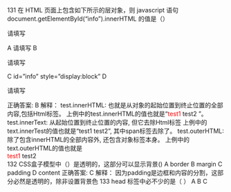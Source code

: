 131  在 HTML 页面上包含如下所示的层对象，则 javascript 语句 document.getElementById(“info”).innerHTML 的值是（）
        <div id=”info” style=”display:block”><p> 请填写 </p></div>
            A    请填写
            B    <p>请填写</p>
            C    id=”info” style=”display:block”
            D    <div id=”info” style=”display:block”><p>请填写</p></div>
        正确答案: B
        解释：
            test.innerHTML:
            也就是从对象的起始位置到终止位置的全部内容,包括Html标签。
            上例中的test.innerHTML的值也就是“<span style="color:red">test1</span> test2 ”。
            test.innerText: 
            从起始位置到终止位置的内容, 但它去除Html标签 
            上例中的text.innerTest的值也就是“test1 test2”, 其中span标签去除了。
            test.outerHTML:
            除了包含innerHTML的全部内容外, 还包含对象标签本身。
            上例中的text.outerHTML的值也就是<div id="test"><span style="color:red">test1</span> test2</div>
132  CSS盒子模型中（）是透明的，这部分可以显示背景()
            A    border
            B    margin
            C    padding
            D    content
        正确答案: C
        解释：
            因为padding是边框和内容的分割，这部分必然是透明的，除非设置背景色
133  head 标签中必不少的是（ ）
            A    <meta>
            B    <link>
            C    <title>
            D    <script>
        正确答案: C 
        解释：
            按照标准来说<title>是必须需要的标签，但是浏览器因为很多前端编码并不规范，所以在没有的情况下有时并不影响，或者是再删除<title>之后，只是加载之前的缓存界面；但是<meta>是编码说明，删去会有很大麻烦，但是理论上来说，你如果是按照该浏览器默认的编码方式的文档，则不会有错。
            所以仅仅是理论上来说，<title>是必要的。
134  从四个选项选出不同的一个。
            A    <nav>
            B    <footer>
            C    <meta>
            D    <canvas>
        正确答案: C
        解释：
                A选项<nav></nav>，位于<body></body>中。标签定义导航链接；
                B选项<footer></footer>,位于<body></body>中。标签定义文档或节的页脚；
                C选项<meta>, <meta> 元素可提供有关页面的元信息（meta-information），比如针对搜索引擎和更新频度的描述和关键词。 <meta> 标签位于文档的头部（<head></head>），不包含任何内容。<meta> 标签的属性定义了与文档相关联的名称/值对。
                D选项<canvas>。<canvas>位于<body></body> 中， 标签定义图形，比如图表和其他图像。
135 bootstrap中，一个元素需要在打印时隐藏，使用的类是
            A    visible-print-block
            B    visible-print-inline
            C    hidden-print
            D    print-hidden
        正确答案: C 
        解释：
            hidden-print:在浏览器端可见，打印时隐藏
136  下列不属于bootstrap3的标签是
            A    row
            B    row-fluid
            C    col-md-*
            D    form-group
        正确答案: B
        解释：
            应该是考2和3的差异性
            v3 沒有分 fluid 和 non-fluid ，所以移除了 .container-fluid 和 .row-fluid 兩個大框架容器，所有都是 fluid。
            例如做 nesting column 時，大的 grid 裡面某一塊要包小 grid ，v2.x 裡面一層得寫 .row-fluid，才能在小區塊內使用12欄 grid；但 v3 只要 .row > .row > .row…… 一層層包下去就行了。
137  能在1024的windows机器上显示8列而在肾6手机上显示12列的是
            A    col-md-8 col-xs-12
            B    col-lg-8 col-sm-12
            C    col-md-8 col-sm-12
            D    col-lg-8 col-xs-12
        正确答案: A 
        解释：
            col-md-8 col-xs-12

            - .col-xs- 超小屏幕 手机 <768px
            - .col-sm- 小屏幕 平板  >=768px
            - .col-md- 中等屏幕  >=992px
            - .col-lg- 大屏幕  >1200px
138  使用CSS来格式化网页，共有三种方式，以下哪一种不是：
            A    在HEAD中引用
            B    作为标记来引用
            C    在BODY中引用
            D    作为文件来引用
        正确答案: C
        解释：
            外链样式
            <link href="cc.css" type="text/css" rel="stylesheet" />
            行内样式
            <div style="border:solid 1px red;"></div>
            内链样式
            <style type="text/css">
            border:solid 1px red;
            </style>
            C是错误的，样式只能用于head 和行内还有文件调用
139  下面有关CSS sprites说法错误的是？
            A    允许你将一个页面涉及到的所有零星图片都包含到一张大图中去
            B    利用CSS的“background-image”，“background-repeat”，“background-position”的组合进行背景定位
            C    CSS Sprites虽然增加了总的图片的字节，但是很好地减少网页的http请求，从而大大的提高页面的性能
            D    CSS Sprites整理起来更为方便，同一个按钮不同状态的图片也不需要一个个切割出来并个别命名
        正确答案: C
        解释：
            CSS Sprites
            1.简介
            CSS Sprites在国内很多人叫css精灵，是一种网页图片应用处理方式。它允许将一个页面涉及到的所有零星图片都包含到一张大图中， 利用CSS的“background-image”，“background- repeat”，“background-position”的组合进行背景定位， 访问页面时避免图片载入缓慢的现象。
            2.优点
            （1）CSS Sprites能很好地减少网页的http请求，从而大大的提高页面的性能，这是CSS Sprites最大的优点，也是其被广泛传播和应用的主要原因；
            （2）CSS Sprites能减少图片的字节；
            （3）CSS Sprites解决了网页设计师在图片命名上的困扰，只需对一张集合的图片命名，不需要对每一个小图片进行命名，从而提高了网页制作效率。
            （4）CSS Sprites只需要修改一张或少张图片的颜色或样式来改变整个网页的风格。
            3.缺点
            （1）图片合并麻烦：图片合并时，需要把多张图片有序的合理的合并成一张图片，并留好足够的空间防止版块出现不必要的背景。
            （2）图片适应性差：在高分辨的屏幕下自适应页面，若图片不够宽会出现背景断裂。
            （3）图片定位繁琐：开发时需要通过工具测量计算每个背景单元的精确位置。
            （4）可维护性差：页面背景需要少许改动，可能要修改部分或整张已合并的图片，进而要改动css。在避免改动图片的前提下，又只能（最好）往下追加图片，但这样增加了图片字节。
140  请选出正确的答案
            A    HTML负责网页的结构
            B    CSS负责网页的内容
            C    javascript负责解决交互性问题
            D    Css负责网页的美化

        正确答案: A C D
        解释：
            A说法不严谨，应该是网页的结构，网站是另一个概念了
            结构的呈现应该是属于表现，而表现应该是由Css控制的，理想状态html只负责内容
141  bootstrap中关于h标签
        <h1>h1. Bootstrap heading <small>Secondary text</small></h1>
        以下说法正确的是
            A    <h1>最大
            B    <h6>最大
            C    <small>用法错误
            D    <small>表示副标题
        正确答案: A D
        解释：
            在标题内还可以包含<small>标签或赋予.small类的元素，可以用来标记副标题。
